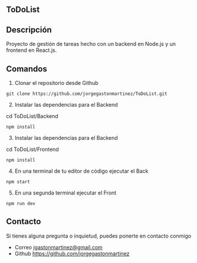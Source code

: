 ## ToDoList

## Descripción
Proyecto de gestión de tareas hecho con un backend en Node.js y un frontend en React.js.
   
## Comandos

1. Clonar el repositorio desde Github
```
git clone https://github.com/jorgegastonmartinez/ToDoList.git
```
2. Instalar las dependencias para el Backend
   
cd ToDoList/Backend
```
npm install
```

3. Instalar las dependencias para el Backend

cd ToDoList/Frontend
```
npm install
```

4. En una terminal de tu editor de código ejecutar el Back
```
npm start
```

5. En una segunda terminal ejecutar el Front
```
npm run dev
```



## Contacto

Si tienes alguna pregunta o inquietud, puedes ponerte en contacto conmigo
- Correo jgastonmartinez@gmail.com
- Github https://github.com/jorgegastonmartinez
